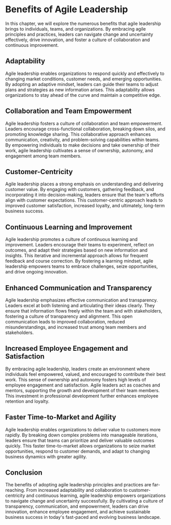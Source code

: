 Benefits of Agile Leadership
=====================================

In this chapter, we will explore the numerous benefits that agile leadership brings to individuals, teams, and organizations. By embracing agile principles and practices, leaders can navigate change and uncertainty effectively, drive innovation, and foster a culture of collaboration and continuous improvement.

**Adaptability**
----------------

Agile leadership enables organizations to respond quickly and effectively to changing market conditions, customer needs, and emerging opportunities. By adopting an adaptive mindset, leaders can guide their teams to adjust plans and strategies as new information arises. This adaptability allows organizations to stay ahead of the curve and maintain a competitive edge.

**Collaboration and Team Empowerment**
--------------------------------------

Agile leadership fosters a culture of collaboration and team empowerment. Leaders encourage cross-functional collaboration, breaking down silos, and promoting knowledge sharing. This collaborative approach enhances communication, creativity, and problem-solving capabilities within teams. By empowering individuals to make decisions and take ownership of their work, agile leadership cultivates a sense of ownership, autonomy, and engagement among team members.

**Customer-Centricity**
-----------------------

Agile leadership places a strong emphasis on understanding and delivering customer value. By engaging with customers, gathering feedback, and incorporating it into decision-making, leaders ensure that the team's efforts align with customer expectations. This customer-centric approach leads to improved customer satisfaction, increased loyalty, and ultimately, long-term business success.

**Continuous Learning and Improvement**
---------------------------------------

Agile leadership promotes a culture of continuous learning and improvement. Leaders encourage their teams to experiment, reflect on outcomes, and adapt their strategies based on new information and insights. This iterative and incremental approach allows for frequent feedback and course correction. By fostering a learning mindset, agile leadership empowers teams to embrace challenges, seize opportunities, and drive ongoing innovation.

**Enhanced Communication and Transparency**
-------------------------------------------

Agile leadership emphasizes effective communication and transparency. Leaders excel at both listening and articulating their ideas clearly. They ensure that information flows freely within the team and with stakeholders, fostering a culture of transparency and alignment. This open communication leads to improved collaboration, reduced misunderstandings, and increased trust among team members and stakeholders.

**Increased Employee Engagement and Satisfaction**
--------------------------------------------------

By embracing agile leadership, leaders create an environment where individuals feel empowered, valued, and encouraged to contribute their best work. This sense of ownership and autonomy fosters high levels of employee engagement and satisfaction. Agile leaders act as coaches and mentors, supporting the growth and development of their team members. This investment in professional development further enhances employee retention and loyalty.

**Faster Time-to-Market and Agility**
-------------------------------------

Agile leadership enables organizations to deliver value to customers more rapidly. By breaking down complex problems into manageable iterations, leaders ensure that teams can prioritize and deliver valuable outcomes quickly. This faster time-to-market allows organizations to seize market opportunities, respond to customer demands, and adapt to changing business dynamics with greater agility.

Conclusion
----------

The benefits of adopting agile leadership principles and practices are far-reaching. From increased adaptability and collaboration to customer-centricity and continuous learning, agile leadership empowers organizations to navigate change and uncertainty successfully. By cultivating a culture of transparency, communication, and empowerment, leaders can drive innovation, enhance employee engagement, and achieve sustainable business success in today's fast-paced and evolving business landscape.
